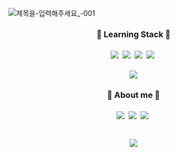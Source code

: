 ![제목을-입력해주세요_-001](https://user-images.githubusercontent.com/72931375/216500004-13d60fd9-bc85-49cc-84ea-a71098fe51e9.png)

<h3 align = "center">📕 Learning Stack 📕<h3>
  <p align = "center">
<img src="https://img.shields.io/badge/Python-3766AB?style=flat-square&logo=Python&logoColor=white"/ ></a>&nbsp
<img src="https://img.shields.io/badge/Java-007393?style=flat-square&logo=java&logoColor=white"/ ></a>&nbsp
<img src="https://img.shields.io/badge/SpringBoot-6DB33F?style=flat-square&logo=SpringBoot&logoColor=white"/ ></a>&nbsp
<img src="https://img.shields.io/badge/React-61DAFB?style=flat-square&logo=React&logoColor=white"/ ></a>&nbsp <br><br>
<img src="https://github-readme-stats.vercel.app/api/top-langs/?username=dbsghdql555&layout=compact">
</p>
<h3 align = "center">💐 About me 💐<h3>
<p align = "center">
<a href = "https://sapphire-balance-b38.notion.site/Coding-Test-03384d33a86947698f48b45325e80e12"><img src="https://img.shields.io/badge/Notion-000000?style=flat-square&logo=Notion&logoColor=white"/ ></a>&nbsp </a>
<a href = "https://velog.io/@ho_vi"><img src="https://img.shields.io/badge/Velog-20C997?style=flat-square&logo=Velog&logoColor=white"/ ></a>&nbsp </a>
<a href="https://mail.google.com/mail/?view=cm&amp;fs=1&amp;to=dbsghdql55555@gmail.com" target="_blank"><img src="https://img.shields.io/badge/dbsghdql55555@gmail.com-EA4335?style=flat-square&logo=Gmail&logoColor=white"/ ></a>&nbsp </a> <br><br>
</p>

<p align = "center">

<img src="http://mazandi.herokuapp.com/api?handle={dbsghdql555}&theme=warm"/>
</p>
